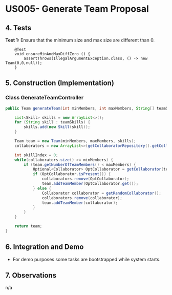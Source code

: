 # US005- Generate Team Proposal

## 4. Tests 

**Test 1:** Ensure that the minimum size and max size are different than 0. 

	    @Test
        void ensureMinAndMaxDiffZero () {
            assertThrows(IllegalArgumentException.class, () -> new Team(0,0,null));
        }


## 5. Construction (Implementation)

### Class GenerateTeamController 

```java
public Team generateTeam(int minMembers, int maxMembers, String[] teamSkills) {

    List<Skill> skills = new ArrayList<>();
    for (String skill : teamSkills) {
        skills.add(new Skill(skill));
    }

    Team team = new Team(minMembers, maxMembers, skills);
    collaborators = new ArrayList<>(getCollaboratorRepository().getCollaboratorList());

    int skillIndex = 0;
    while(collaborators.size() >= minMembers) {
        if (team.getNumberOfTeamMembers() < maxMembers) {
            Optional<Collaborator> OptCollaborator = getCollaborator(teamSkills[skillIndex]);
            if (OptCollaborator.isPresent()) {
                collaborators.remove(OptCollaborator);
                team.addTeamMember(OptCollaborator.get());
            } else {
                Collaborator collaborator = getRandomCollaborator();
                collaborators.remove(collaborator);
                team.addTeamMember(collaborator);
            }
        }
    }

    return team;
}
```

## 6. Integration and Demo 

* For demo purposes some tasks are bootstrapped while system starts.


## 7. Observations

n/a
